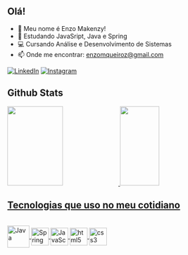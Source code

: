 ## Olá!
- 👋 Meu nome é Enzo Makenzy!
- 🌱 Estudando JavaSript, Java e Spring
- 💻 Cursando Análise e Desenvolvimento de Sistemas 
- 📫 Onde me encontrar: enzomqueiroz@gmail.com 

[![LinkedIn](https://img.shields.io/badge/LinkedIn-0077B5?style=for-the-badge&logo=linkedin&logoColor=white)](https://www.linkedin.com/in/enzo-makenzy-5a454a220/) 
[![Instagram](https://img.shields.io/badge/Instagram-E4405F?style=for-the-badge&logo=instagram&logoColor=white)](https://www.instagram.com/enzomakenzy/)

## Github Stats
  <div>
  <a href="https://github.com/enzomakenzy/">
  <img height="180em" width="50%" src="https://github-readme-stats.vercel.app/api?username=enzomakenzy&show_icons=true&theme=radical&include_all_commits=true&count_private=true"/>
  <img height="180em" width="42%" src="https://github-readme-stats.vercel.app/api/top-langs/?username=enzomakenzy&layout=compact&langs_count=7&theme=radical"/>
  </div>

## Tecnologias que uso no meu cotidiano

<div style="display: inline block"><br/>
    <img align="center" alt="Java" height="50" width="50" src="https://cdn.jsdelivr.net/gh/devicons/devicon@latest/icons/java/java-original.svg">
    <img align="center" alt="Spring" height="40" width="40" src="https://cdn.jsdelivr.net/gh/devicons/devicon@latest/icons/spring/spring-original.svg"">
    <img align="center" alt="JavaScript" height="40" width="40" src="https://cdn.jsdelivr.net/gh/devicons/devicon@latest/icons/javascript/javascript-original.svg">
    <img align="center" alt="html5" height="40" width="40" src="https://cdn.jsdelivr.net/gh/devicons/devicon@latest/icons/html5/html5-original.svg">
    <img align="center" alt="css3" height="40" width="40" src="https://cdn.jsdelivr.net/gh/devicons/devicon@latest/icons/css3/css3-original.svg">
</div>
